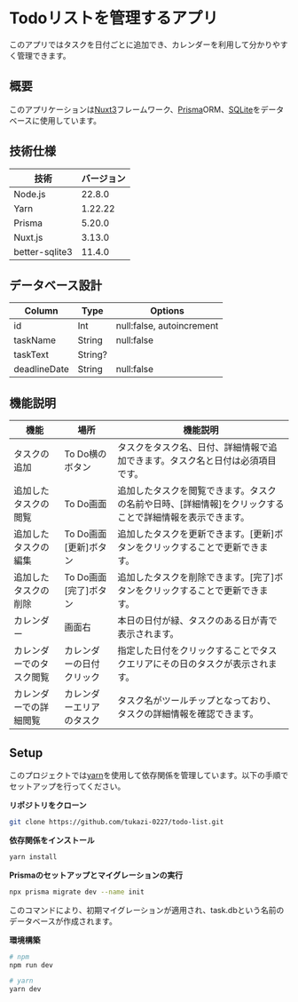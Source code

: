 # Todoリストを管理するアプリ
このアプリではタスクを日付ごとに追加でき、カレンダーを利用して分かりやすく管理できます。

## 概要
このアプリケーションは[Nuxt3](https://nuxt.com/)フレームワーク、[Prisma](https://www.prisma.io/)ORM、[SQLite](https://www.sqlite.org/)をデータベースに使用しています。
## 技術仕様
| 技術           | バージョン    |
| -------------- | ------------- |
| Node.js        | 22.8.0      |
| Yarn           | 1.22.22       |
| Prisma         | 5.20.0         |
| Nuxt.js        | 3.13.0         |
| better-sqlite3 | 11.4.0        |
## データベース設計
| Column           | Type    | Options |
| -------------- | ------------- | ------------- |
| id        | Int      | null:false, autoincrement |
| taskName  | String      | null:false |
| taskText | String?      | |
| deadlineDate | String      | null:false |
## 機能説明
| 機能    | 場所 | 機能説明  |
| -------------- | ------------- | ------------- |
| タスクの追加 | To Do横のボタン| タスクをタスク名、日付、詳細情報で追加できます。タスク名と日付は必須項目です。  |
| 追加したタスクの閲覧  | To Do画面| 追加したタスクを閲覧できます。タスクの名前や日時、[詳細情報]をクリックすることで詳細情報を表示できます。  |
| 追加したタスクの編集 | To Do画面 [更新]ボタン| 追加したタスクを更新できます。[更新]ボタンをクリックすることで更新できます。  |
| 追加したタスクの削除 | To Do画面 [完了]ボタン| 追加したタスクを削除できます。[完了]ボタンをクリックすることで更新できます。  |
| カレンダー| 画面右 |本日の日付が緑、タスクのある日が青で表示されます。  |
| カレンダーでのタスク閲覧  | カレンダーの日付クリック| 指定した日付をクリックすることでタスクエリアにその日のタスクが表示されます。  |
| カレンダーでの詳細閲覧  | カレンダーエリアのタスク| タスク名がツールチップとなっており、タスクの詳細情報を確認できます。  |
## Setup
このプロジェクトでは[yarn](https://yarnpkg.com/)を使用して依存関係を管理しています。以下の手順でセットアップを行ってください。

**リポジトリをクローン**

```bash
git clone https://github.com/tukazi-0227/todo-list.git
```

**依存関係をインストール**
```bash
yarn install
```

**Prismaのセットアップとマイグレーションの実行**
```bash
npx prisma migrate dev --name init
```
このコマンドにより、初期マイグレーションが適用され、task.dbという名前のデータベースが作成されます。

**環境構築**
```bash
# npm
npm run dev

# yarn
yarn dev
```
